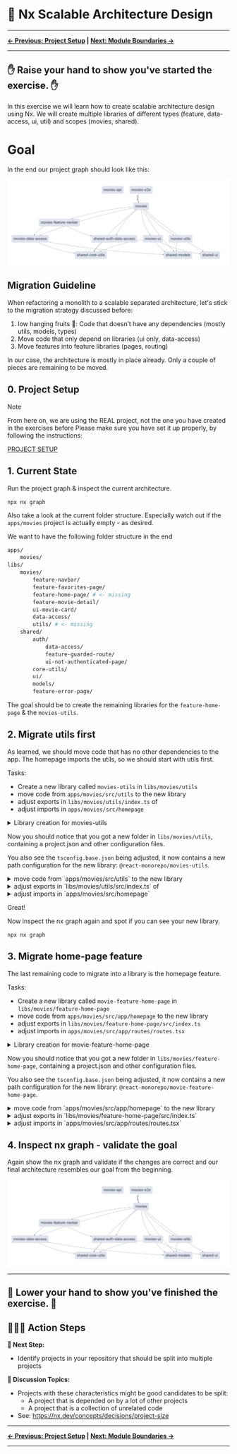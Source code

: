 # 📖 Nx Scalable Architecture Design

---

**[← Previous: Project Setup](./04-project-setup.md) | [Next: Module Boundaries →](./06-enforce-module-boundaries.md)**

---

✋ Raise your hand to show you've started the exercise. ✋
---

In this exercise we will learn how to create scalable architecture design using Nx.
We will create multiple libraries of different types (feature, data-access, ui, util) and scopes (movies, shared).

# Goal

In the end our project graph should look like this:

![img.png](images/scalable-architecture-goal.png)

## Migration Guideline

When refactoring a monolith to a scalable separated architecture, let's stick to the migration strategy discussed
before:

1. low hanging fruits 🍏: Code that doesn’t have any dependencies (mostly utils, models, types)
2. Move code that only depend on libraries (ui only, data-access)
3. Move features into feature libraries (pages, routing)


In our case, the architecture is mostly in place already. Only a couple of pieces are remaining to
be moved.

## 0. Project Setup

> [!NOTE]
> From here on, we are using the REAL project, not the one you have created in the exercises before
> Please make sure you have set it up properly, by following the instructions:
> 
> [PROJECT SETUP](./project-setup.md)

## 1. Current State

Run the project graph & inspect the current architecture.

```shell
npx nx graph
```

Also take a look at the current folder structure.
Especially watch out if the `apps/movies` project is actually empty - as desired.

We want to have the following folder structure in the end

```bash
apps/
    movies/
libs/
    movies/
        feature-navbar/
        feature-favorites-page/
        feature-home-page/ # <- missing
        feature-movie-detail/
        ui-movie-card/
        data-access/
        utils/ # <- missing
    shared/
        auth/
            data-access/
            feature-guarded-route/
            ui-not-authenticated-page/
        core-utils/
        ui/
        models/
        feature-error-page/
```

The goal should be to create the remaining libraries for the `feature-home-page` & the `movies-utils`.

## 2. Migrate utils first

As learned, we should move code that has no other dependencies to the app.
The homepage imports the utils, so we should start with utils first.

Tasks:  

* Create a new library called `movies-utils` in `libs/movies/utils`
* move code from `apps/movies/src/utils` to the new library
* adjust exports in `libs/movies/utils/index.ts` of
* adjust imports in `apps/movies/src/homepage`

<details>
  <summary>Library creation for movies-utils</summary>

```bash
npx nx generate @nx/react:library libs/movies/utils --name movies-utils
```

</details>


Now you should notice that you got a new folder in `libs/movies/utils`, containing a project.json and other
configuration files.

You also see the `tsconfig.base.json` being adjusted, it now contains a new path configuration for the new library: `@react-monorepo/movies-utils`.

<details>
  <summary>move code from `apps/movies/src/utils` to the new library </summary>

 ```shell
 /libs
    /movies
      /utils
        /src
          search-movies-by-title.util.ts # <- move file here

 ```

</details>

<details>
  <summary>adjust exports in `libs/movies/utils/src/index.ts` of </summary>

```ts
// libs/movies/utils/src/index.ts

export { searchMoviesByTitle } from './search-movies-by-title.util.ts';

```

</details>


<details>
  <summary>adjust imports in `apps/movies/src/homepage` </summary>

```ts
// apps/movies/src/homepage/homepage.tsx

import { searchMoviesByTitle } from '@react-monorepo/movies-utils';

```

</details>

Great!

Now inspect the nx graph again and spot if you can see your new library.

```shell
npx nx graph
```

## 3. Migrate home-page feature

The last remaining code to migrate into a library is the homepage feature.

Tasks:  

* Create a new library called `movie-feature-home-page` in `libs/movies/feature-home-page`
* move code from `apps/movies/src/app/homepage` to the new library
* adjust exports in `libs/movies/feature-home-page/src/index.ts`
* adjust imports in `apps/movies/src/app/routes/routes.tsx`

<details>
  <summary>Library creation for movie-feature-home-page</summary>

```bash
npx nx generate @nx/react:library libs/movies/feature-home-page --name movie-feature-home-page
```

</details>

Now you should notice that you got a new folder in `libs/movies/feature-home-page`, containing a project.json and other
configuration files.

You also see the `tsconfig.base.json` being adjusted, it now contains a new path configuration for the new library: `@react-monorepo/movie-feature-home-page`.

<details>
  <summary>move code from `apps/movies/src/app/homepage` to the new library </summary>

 ```shell
 /libs
    /movies
      /feature-home-page
        /src
          homepage.tsx # <- move file here

 ```

</details>

<details>
  <summary>adjust exports in `libs/movies/feature-home-page/src/index.ts` </summary>

```ts
// libs/movies/feature-home-page/src/index.ts

export { Homepage } from './homepage';

```

</details>

<details>
  <summary>adjust imports in `apps/movies/src/app/routes/routes.tsx` </summary>

```ts
// apps/movies/src/app/routes/routes.tsx

import { Homepage } from '@react-monorepo/movie-feature-home-page';

```

</details>

## 4. Inspect nx graph - validate the goal


Again show the nx graph and validate if the changes are correct and our final architecture resembles our goal from the beginning.

![img.png](images/scalable-architecture-goal.png)

---
👏 Lower your hand to show you've finished the exercise. 👏
---

## 🏃‍♂️‍➡️ Action Steps

**👟 Next Step:**
- Identify projects in your repository that should be split into multiple projects

**🧠 Discussion Topics:**
- Projects with these characteristics might be good candidates to be split:
  - A project that is depended on by a lot of other projects
  - A project that is a collection of unrelated code
- See: https://nx.dev/concepts/decisions/project-size

---

**[← Previous: Project Setup](./04-project-setup.md) | [Next: Module Boundaries →](./06-enforce-module-boundaries.md)**

---
